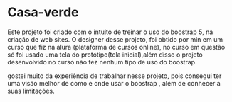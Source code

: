 # Casa-verde
Este projeto foi criado com o intuito de treinar o uso do boostrap 5, na criação de web sites. O designer desse projeto, foi obtido por min em um curso que fiz na alura (plataforma de cursos online), no curso em questão só foi usado uma tela do protótipo(tela inicial),além disso o projeto desenvolvido no curso não fez nenhum tipo de uso do boostrap.

gostei muito da experiência de trabalhar nesse projeto, pois consegui ter uma visão melhor de como e onde usar o boostrap , além de conhecer a suas limitações. 
